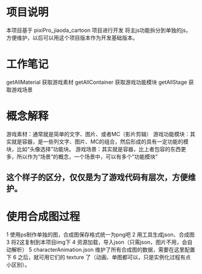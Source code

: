 # 项目说明
本项目基于 pixiPro_jiaoda_cartoon 项目进行开发
将主js功能拆分到单独的js，方便维护，以后可以用这个项目版本作为开发基础版本。

# 工作笔记
getAllMaterial    获取游戏素材
getAllContainer   获取游戏功能模块
getAllStage       获取游戏场景

# 概念解释
游戏素材：通常就是简单的文字、图片、或者MC（影片剪辑）
游戏功能模块：其实就是容器，是一些列文字、图片、MC的组合，然后形成的具有一定功能的模块，比如“头像选择”功能块。
游戏场景：其实就是容器，比上者包容的东西更多，所以作为“场景”的概念，一个场景中，可以有多个“功能模块”
## 这个样子的区分，仅仅是为了游戏代码有层次，方便维护。

# 使用合成图过程
1 使用ps制作单独的图，合成图保存格式统一为png吧
2 用工具生成json、合成图
3 将2这复制到本项目img下
4 资源加载，导入json（只需json，图片不用，会自动解析）
5 characterAnimation.json 维护了所有合成图的数据，需要在这里配置下
6 之后，就可用它们的 texture 了（动画、单图都可以，只是实例化过程有点小区别）。

